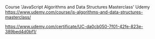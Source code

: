 Course 'JavaScript Algorithms and Data Structures Masterclass' Udemy
https://www.udemy.com/course/js-algorithms-and-data-structures-masterclass/

https://www.udemy.com/certificate/UC-da0cb050-7f01-42fe-823e-389bed4d0bf1/
